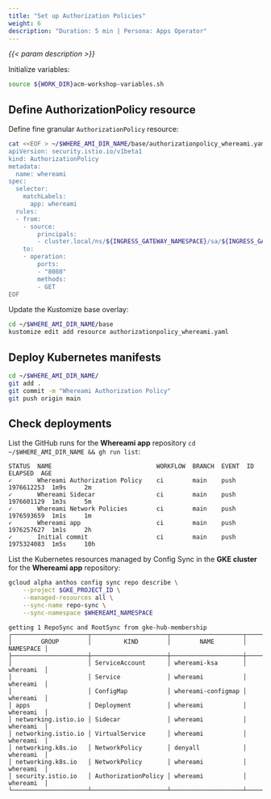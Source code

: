 ```yaml
---
title: "Set up Authorization Policies"
weight: 6
description: "Duration: 5 min | Persona: Apps Operator"
---
```

_{{< param description >}}_

Initialize variables:
```Bash
source ${WORK_DIR}acm-workshop-variables.sh
```

## Define AuthorizationPolicy resource

Define fine granular `AuthorizationPolicy` resource:
```Bash
cat <<EOF > ~/$WHERE_AMI_DIR_NAME/base/authorizationpolicy_whereami.yaml
apiVersion: security.istio.io/v1beta1
kind: AuthorizationPolicy
metadata:
  name: whereami
spec:
  selector:
    matchLabels:
      app: whereami
  rules:
  - from:
    - source:
        principals:
        - cluster.local/ns/${INGRESS_GATEWAY_NAMESPACE}/sa/${INGRESS_GATEWAY_NAME}
    to:
    - operation:
        ports:
        - "8080"
        methods:
        - GET
EOF
```

Update the Kustomize base overlay:
```Bash
cd ~/$WHERE_AMI_DIR_NAME/base
kustomize edit add resource authorizationpolicy_whereami.yaml
```

## Deploy Kubernetes manifests

```Bash
cd ~/$WHERE_AMI_DIR_NAME/
git add .
git commit -m "Whereami Authorization Policy"
git push origin main
```

## Check deployments

List the GitHub runs for the **Whereami app** repository `cd ~/$WHERE_AMI_DIR_NAME && gh run list`:
```Plaintext
STATUS  NAME                             WORKFLOW  BRANCH  EVENT  ID          ELAPSED  AGE
✓       Whereami Authorization Policy    ci        main    push   1976612253  1m9s     2m
✓       Whereami Sidecar                 ci        main    push   1976601129  1m3s     5m
✓       Whereami Network Policies        ci        main    push   1976593659  1m1s     1m
✓       Whereami app                     ci        main    push   1976257627  1m1s     2h
✓       Initial commit                   ci        main    push   1975324083  1m5s     10h
```

List the Kubernetes resources managed by Config Sync in the **GKE cluster** for the **Whereami app** repository:
```Bash
gcloud alpha anthos config sync repo describe \
    --project $GKE_PROJECT_ID \
    --managed-resources all \
    --sync-name repo-sync \
    --sync-namespace $WHEREAMI_NAMESPACE
```
```Plaintext
getting 1 RepoSync and RootSync from gke-hub-membership
┌─────────────────────┬─────────────────────┬────────────────────┬───────────┐
│        GROUP        │         KIND        │        NAME        │ NAMESPACE │
├─────────────────────┼─────────────────────┼────────────────────┼───────────┤
│                     │ ServiceAccount      │ whereami-ksa       │ whereami  │
│                     │ Service             │ whereami           │ whereami  │
│                     │ ConfigMap           │ whereami-configmap │ whereami  │
│ apps                │ Deployment          │ whereami           │ whereami  │
│ networking.istio.io │ Sidecar             │ whereami           │ whereami  │
│ networking.istio.io │ VirtualService      │ whereami           │ whereami  │
│ networking.k8s.io   │ NetworkPolicy       │ denyall            │ whereami  │
│ networking.k8s.io   │ NetworkPolicy       │ whereami           │ whereami  │
│ security.istio.io   │ AuthorizationPolicy │ whereami           │ whereami  │
└─────────────────────┴─────────────────────┴────────────────────┴───────────┘
```